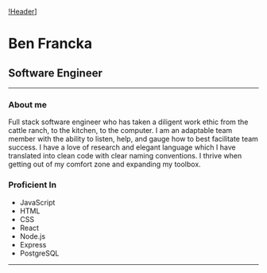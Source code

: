 [!Header](https://raw.githubusercontent.com/BenFrancka/<OWNER>/<OWNER>/header.png "Header")]

# Ben Francka
## Software Engineer
---
### About me
Full stack software engineer who has taken a diligent work ethic from the cattle ranch, to the kitchen, to the computer. I am an adaptable team member with the ability to listen, help, and gauge how to best facilitate team success. I have a love of research and elegant language which I have translated into clean code with clear naming conventions. I thrive when getting out of my comfort zone and expanding my toolbox.

### Proficient In
- JavaScript
- HTML
- CSS
- React
- Node.js
- Express
- PostgreSQL
---




